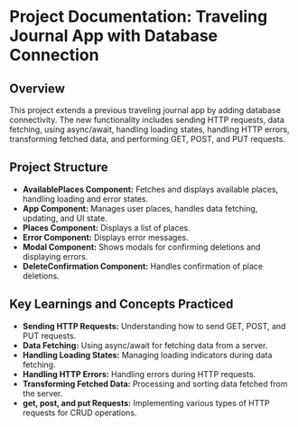 # Project Documentation: Traveling Journal App with Database Connection

## Overview
This project extends a previous traveling journal app by adding database connectivity. The new functionality includes sending HTTP requests, data fetching, using async/await, handling loading states, handling HTTP errors, transforming fetched data, and performing GET, POST, and PUT requests.

## Project Structure
- **AvailablePlaces Component:** Fetches and displays available places, handling loading and error states.
- **App Component:** Manages user places, handles data fetching, updating, and UI state.
- **Places Component:** Displays a list of places.
- **Error Component:** Displays error messages.
- **Modal Component:** Shows modals for confirming deletions and displaying errors.
- **DeleteConfirmation Component:** Handles confirmation of place deletions.

## Key Learnings and Concepts Practiced
- **Sending HTTP Requests:** Understanding how to send GET, POST, and PUT requests.
- **Data Fetching:** Using async/await for fetching data from a server.
- **Handling Loading States:** Managing loading indicators during data fetching.
- **Handling HTTP Errors:** Handling errors during HTTP requests.
- **Transforming Fetched Data:** Processing and sorting data fetched from the server.
- **get, post, and put Requests:** Implementing various types of HTTP requests for CRUD operations.
